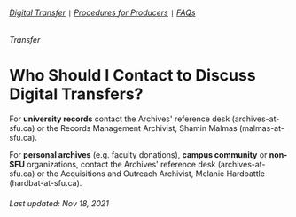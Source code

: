 ###### [Digital Transfer](../README.md) `|` [Procedures for Producers](procedures.md) `|` [FAQs](faqs.md)
###### Transfer

# Who Should I Contact to Discuss Digital Transfers?
For **university records** contact the Archives' reference desk (archives-at-sfu.ca) or the Records Management Archivist, Shamin Malmas (malmas-at-sfu.ca).

For **personal archives** (e.g. faculty donations), **campus community** or **non-SFU** organizations, contact the Archives' reference desk (archives-at-sfu.ca) or the Acquisitions and Outreach Archivist, Melanie Hardbattle (hardbat-at-sfu.ca).

###### Last updated: Nov 18, 2021
